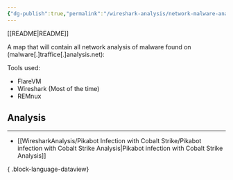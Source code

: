 ```yaml
---
{"dg-publish":true,"permalink":"/wireshark-analysis/network-malware-analysis/"}
---
```


[[README\|README]]

A map that will contain all network analysis of malware found on (malware[.]traffice[.]analysis.net):

Tools used:
- FlareVM
- Wireshark (Most of the time)
- REMnux
## Analysis
---
- [[WiresharkAnalysis/Pikabot Infection with Cobalt Strike/Pikabot infection with Cobalt Strike Analysis\|Pikabot infection with Cobalt Strike Analysis]]

{ .block-language-dataview}

